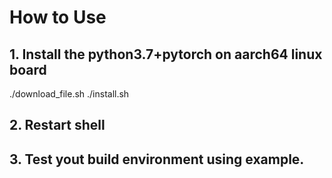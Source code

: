 # How to Use

## 1. Install the python3.7+pytorch on aarch64 linux board

./download_file.sh
./install.sh

## 2. Restart shell


## 3. Test yout build environment using example.

